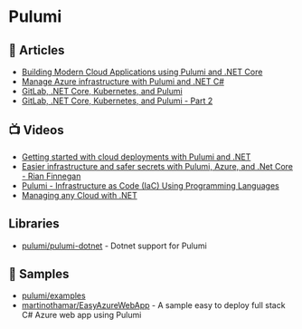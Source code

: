 # Pulumi

## 📕 Articles
- [Building Modern Cloud Applications using Pulumi and .NET Core](https://devblogs.microsoft.com/dotnet/building-modern-cloud-applications-using-pulumi-and-net-core/)
- [Manage Azure infrastructure with Pulumi and .NET C#](https://daniel-krzyczkowski.github.io/Manage-Azure-Infrastructure-With-Pulumi-And-C-Copy-Copy/)
- [GitLab, .NET Core, Kubernetes, and Pulumi](https://zimarev.com/blog/devops/2020-08-10-gitlab-k8s-dotnet-pulumi/)
- [GitLab, .NET Core, Kubernetes, and Pulumi - Part 2](https://zimarev.com/blog/devops/2021-03-31-gitlab-pulumi-dotnet/)
## 📺 Videos
- [Getting started with cloud deployments with Pulumi and .NET](https://www.youtube.com/watch?v=sig68daTG-0)
- [Easier infrastructure and safer secrets with Pulumi, Azure, and .Net Core - Rian Finnegan](https://www.youtube.com/watch?v=1NPhr5UeTqs)
- [Pulumi - Infrastructure as Code (IaC) Using Programming Languages](https://www.youtube.com/watch?v=oE3BUi_N0qc)
- [Managing any Cloud with .NET](https://www.youtube.com/watch?v=hXhZiHtT8f0)

## Libraries
- [pulumi/pulumi-dotnet](https://github.com/pulumi/pulumi-dotnet) - Dotnet support for Pulumi

## 🚀 Samples
- [pulumi/examples](https://github.com/pulumi/examples)
- [martinothamar/EasyAzureWebApp](https://github.com/martinothamar/EasyAzureWebApp) - A sample easy to deploy full stack C# Azure web app using Pulumi
